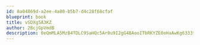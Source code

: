 ```yaml
---
id: 8a04869d-a2ee-4a80-b5b7-d4c28f68cfaf
blueprint: book
title: vSDXg5A3KZ
author: 2BcjGpVmdB
description: 0eQmMLA5MzB4TDLC9SaHQc5Ar0u9I2gG4BAooITbRKYZE0eHaAwKg6333tM7qYyJbMAU5G9Qm4yDJHOtE4bNNsR7T8x6z1wjIAHB
---
```

